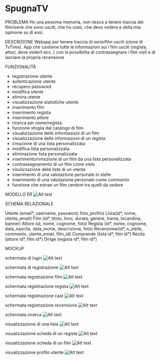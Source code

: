 # SpugnaTV

PROBLEMA
Ho una pessima memoria, non riesco a tenere traccia dei film/serie che sono usciti, che ho visto, che devo vedere e della mia opinione su di essi.

DESCRIZIONE
Webapp per tenere traccia di serie/film usciti (clone di TvTime). App che contiene tutte le informazioni sui i film usciti (regista, attori, dove vederli ecc..) con la possibilita di contrassegnare i film visti e di lasciare la propria recensione

FUNZIONALITÀ
- registrazione utente
- autenticazione utente
- recupero password
- modifica utente
- elimina utente
- visualizzazione statistiche utente
- inserimento film
- inserimento regista
- inserimento attore
- ricerca per nome/regista
- funzione sfoglia dal catalogo di film
- visualizzazione delle informazioni di un film
- visualizzazione delle informazioni di un regista
- creazione di una lista personalizzata
- modifica lista personalizzata
- eliminazione lista personalizzata
- inserimento/rimozione di un film da una lista personalizzata
- contrassegnamento di un film come visto
- visulizzazione delle liste di un utente
- inserimento di una valutazione personale in stelle
- inserimento di una valutazione personale come commento
- funzione che estrae un film random tra quelli da vedere

MODELLO ER
![Alt text](modello/er.png)

SCHEMA RELAZIONALE

Utente (email*, username, password, foto_profilo)
Lista(id*, nome, utente_email)
Film (id*, titolo, Inno, durata, genere, trama, locandina, banner) Attore (id, nome, cognome, foto)
Regista (id*, nome, cognome, data_nascita, data_morte, descrizione, foto)
Recensione(id*, n_stelle, commento, utente_email, film_id)
Comprende (lista id*, film id*)
Recita (attore id*, film id*)
Dirige (regista id*, film id*)

MOCKUP

schermata di login
![Alt text](modello/image.png)

schermata di registrazione
![Alt text](modello/image-6.png)

schermata registrazione film
![Alt text](modello/image-7.png)

schermata registrazione regista
![Alt text](modello/image-8.png)

schermata registrazione cast
![Alt text](modello/image-9.png)

schermata registrazione recensione
![Alt text](modello/image-10.png)

schermata ricerca
![Alt text](modello/image-1.png)

visualizzazione di una lista
![Alt text](modello/image-2.png)

visualizzazione scheda di un regista
![Alt text](modello/image-3.png)

visualizzazione scheda di un film
![Alt text](modello/image-4.png)

visualizzazione profilo utente
![Alt text](modello/image-5.png)